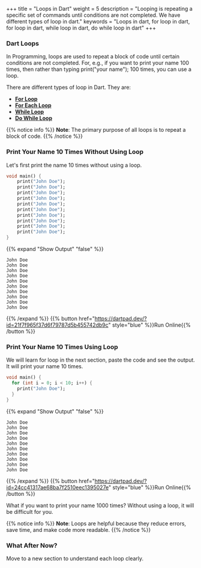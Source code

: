 +++
title = "Loops in Dart"
weight = 5
description = "Looping is repeating a specific set of commands until conditions are not completed. We have different types of loop in dart."
keywords = "Loops in dart, for loop in dart, for loop in dart, while loop in dart, do while loop in dart"
+++

### Dart Loops
In Programming, loops are used to repeat a block of code until certain conditions are not completed. For, e.g., if you want to print your name 100 times, then rather than typing print("your name"); 100 times, you can use a loop.  

There are different types of loop in Dart. They are:
*   **[For Loop](/conditions-and-loops/for-loop-in-dart/)**
*   **[For Each Loop](/conditions-and-loops/for-each-loop-in-dart/)**
*   **[While Loop](/conditions-and-loops/while-loop-in-dart/)**
*   **[Do While Loop](/conditions-and-loops/do-while-loop-in-dart/)**

{{% notice info %}}
**Note**: The primary purpose of all loops is to repeat a block of code.
{{% /notice %}}

### Print Your Name 10 Times Without Using Loop
Let's first print the name 10 times without using a loop.

```dart
void main() {
    print("John Doe");
    print("John Doe");
    print("John Doe");
    print("John Doe");
    print("John Doe");
    print("John Doe");
    print("John Doe");
    print("John Doe");
    print("John Doe");
    print("John Doe");
}
``` 
{{% expand "Show Output" "false" %}}
````plaintext
John Doe
John Doe
John Doe
John Doe
John Doe
John Doe
John Doe
John Doe
John Doe
John Doe
````
{{% /expand %}} 
{{% button href="https://dartpad.dev/?id=21f7f965f37d6f79787d5b455742db9c" style="blue" %}}Run Online{{% /button %}}

### Print Your Name 10 Times Using Loop
We will learn for loop in the next section, paste the code and see the output. It will print your name 10 times.

```dart
void main() {
  for (int i = 0; i < 10; i++) {
    print("John Doe");
  }
}
``` 
{{% expand "Show Output" "false" %}}
````plaintext
John Doe
John Doe
John Doe
John Doe
John Doe
John Doe
John Doe
John Doe
John Doe
John Doe
````
{{% /expand %}} 
{{% button href="https://dartpad.dev/?id=24cc41317ae68ba7f2510eec1395027e" style="blue" %}}Run Online{{% /button %}}

What if you want to print your name 1000 times? Without using a loop, it will be difficult for you.

{{% notice info %}}
**Note**: Loops are helpful because they reduce errors, save time, and make code more readable.
{{% /notice %}}
### What After Now?
Move to a new section to understand each loop clearly.

